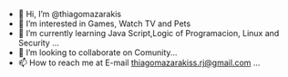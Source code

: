 - 👋 Hi, I’m @thiagomazarakis
- 👀 I’m interested in Games, Watch TV and Pets
- 🌱 I’m currently learning Java Script,Logic of Programacion, Linux and Security ...
- 💞️ I’m looking to collaborate on Comunity...
- 📫 How to reach me at E-mail thiagomazarakiss.rj@gmail.com ...

<!---
thiagomazarakis/thiagomazarakis is a ✨ special ✨ repository because its `README.md` (this file) appears on your GitHub profile.
You can click the Preview link to take a look at your changes.
--->
